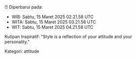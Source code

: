 ⏰ Diperbarui pada:
- WIB: Sabtu, 15 Maret 2025 02.21.58 UTC
- WITA: Sabtu, 15 Maret 2025 03.21.58 UTC
- WIT: Sabtu, 15 Maret 2025 04.21.58 UTC

Kutipan Inspiratif:
"Style is a reflection of your attitude and your personality."


Kategori: attitude

